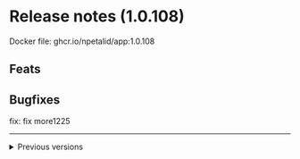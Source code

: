 # Release notes (1.0.108)
Docker file: ghcr.io/npetalid/app:1.0.108
## Feats

## Bugfixes
fix: fix more1225


---
<details>
<summary> Previous versions </summary>

# Release notes (1.0.107)
Docker file: ghcr.io/npetalid/app:1.0.107
## Feats

## Bugfixes
fix: fix more1225


---
<details>
<summary> Previous versions </summary>

# Release notes (1.0.106)
Docker file: ghcr.io/npetalid/app:1.0.106
## Feats

## Bugfixes
fix: fix more15


---
<details>
<summary> Previous versions </summary>

# Release notes (1.0.105)
Docker file: ghcr.io/npetalid/app:1.0.105
## Feats

## Bugfixes
fix: Changed scode3


---
<details>
<summary> Previous versions </summary>

# Release notes (1.0.104)
Docker file: ghcr.io/npetalid/app:1.0.104
## Feats

## Bugfixes
fix: Changed scode


---
<details>
<summary> Previous versions </summary>

# Release notes (1.0.103)
Docker file: ghcr.io/npetalid/app:1.0.103
## Feats

## Bugfixes
fix: fix more15


---
<details>
<summary> Previous versions </summary>

# Release notes (1.0.102)
Docker file: ghcr.io/npetalid/app:1.0.102
## Feats

## Bugfixes
fix: fix more15


---
<details>
<summary> Previous versions </summary>

# Release notes (1.0.101)
Docker file: ghcr.io/npetalid/app:1.0.101
## Feats

## Bugfixes
fix: fix more15


---
<details>
<summary> Previous versions </summary>

# Release notes (1.0.100)
Docker file: ghcr.io/npetalid/app:1.0.100
## Feats

## Bugfixes
fix: fix more15


---
<details>
<summary> Previous versions </summary>

# Release notes (1.0.99)
Docker file: ghcr.io/npetalid/app:1.0.99
## Feats

## Bugfixes
fix: fix more15


---
<details>
<summary> Previous versions </summary>

# Release notes (1.0.98)
Docker file: ghcr.io/npetalid/app:1.0.98
## Feats

## Bugfixes
fix: fix more15


---
<details>
<summary> Previous versions </summary>

# Release notes (1.0.97)
Docker file: ghcr.io/npetalid/app:1.0.97
## Feats

## Bugfixes
fix: fix more15


---
<details>
<summary> Previous versions </summary>

# Release notes (1.0.96)
Docker file: ghcr.io/npetalid/app:1.0.96
## Feats

## Bugfixes
fix: fix more15


---
<details>
<summary> Previous versions </summary>
# Release notes (1.0.95)
Docker file: ghcr.io/npetalid/app:1.0.95
## Feats

## Bugfixes
fix: fix more15


---
<details>
<summary> Previous versions </summary>
# Release notes (1.0.94)
Docker file: ghcr.io/npetalid/app:1.0.94
## Feats

## Bugfixes
fix: fix more15


---
<details>
<summary> Previous versions </summary>
# Release notes (1.0.93)
Docker file: ghcr.io/npetalid/app:1.0.93
## Feats

## Bugfixes
fix: fix more15


---
<details>
<summary> Previous versions </summary>
# Release notes (1.0.92)
Docker file: ghcr.io/npetalid/app:1.0.92
## Feats

## Bugfixes
fix: fix more15


---
<details>
<summary> Previous versions </summary>
# Release notes (1.0.91)
Docker file: ghcr.io/npetalid/app:1.0.91
## Feats

## Bugfixes
fix: fix more15


---
<details>
<summary> Previous versions </summary>
# Release notes (1.0.90)
Docker file: ghcr.io/npetalid/app:1.0.90
## Feats

## Bugfixes
fix: fix more13


---
<details>
<summary> Previous versions </summary>
# Release notes (1.0.89)
Docker file: ghcr.io/npetalid/app:1.0.89
## Feats

## Bugfixes
fix: fix more12


---
<details>
<summary> Previous versions </summary>
# Release notes (1.0.88)
Docker file: ghcr.io/npetalid/app:1.0.88
## Feats

## Bugfixes
fix: fix more12

fix: fix more12


---
<details>
<summary> Previous versions </summary>
# Release notes (1.0.87)
Docker file: ghcr.io/npetalid/app:1.0.87
## Feats

## Bugfixes
fix: fix more12


---
<details>
<summary> Previous versions </summary>
# Release notes (1.0.86)
Docker file: ghcr.io/npetalid/app:1.0.86
## Feats

## Bugfixes
fix: fix more12


---
<details>
<summary> Previous versions </summary>
# Release notes (1.0.85)
Docker file: ghcr.io/npetalid/app:1.0.85
## Feats

## Bugfixes
fix: fix more11


---
<details>
<summary> Previous versions </summary>
# Release notes (1.0.84)
Docker file: ghcr.io/npetalid/app:1.0.84
## Feats

## Bugfixes
fix: fix more


---
<details>
<summary> Previous versions </summary>
# Release notes (1.0.83)
Docker file: ghcr.io/npetalid/app:1.0.83
## Feats

## Bugfixes
fix: added info2


---
<details>
<summary> Previous versions </summary>
# Release notes (1.0.82)
Docker file: ghcr.io/npetalid/app:1.0.82
## Feats

## Bugfixes
fix: added info


---
<details>
<summary> Previous versions </summary>
# Release notes (1.0.81)
Docker file: ghcr.io/npetalid/app:1.0.81
## Feats

## Bugfixes
fix: fixed jq


---
<details>
<summary> Previous versions </summary>
# Release notes (1.0.80)
Docker file: ghcr.io/npetalid/app:1.0.80
## Feats

## Bugfixes
fix: added debugging messages


---
<details>
<summary> Previous versions </summary>
# Release notes (1.0.79)
Docker file: ghcr.io/npetalid/app:1.0.79
## Feats
feat: removed get latest action3


## Bugfixes

---
<details>
<summary> Previous versions </summary>
# Release notes (1.0.78)
Docker file: ghcr.io/npetalid/app:1.0.78
## Feats

## Bugfixes

---
<details>
<summary> Previous versions </summary>
# Release notes (1.0.77)
Docker file: ghcr.io/npetalid/app:1.0.77
## Feats
feat: removed get latest action2


## Bugfixes

---
<details>
<summary> Previous versions </summary>
# Release notes (1.0.76)
Docker file: ghcr.io/npetalid/app:1.0.76
## Feats
feat: removed get latest action2


## Bugfixes

---
<details>
<summary> Previous versions </summary>
# Release notes (1.0.75)
Docker file: ghcr.io/npetalid/app:1.0.75
## Feats
feat: removed get latest action


## Bugfixes

---
<details>
<summary> Previous versions </summary>
# Release notes (1.0.74)
Docker file: ghcr.io/npetalid/app:1.0.74
## Feats

## Bugfixes
fix: Fixed input


---
<details>
<summary> Previous versions </summary>
# Release notes (1.0.73)
Docker file: ghcr.io/npetalid/app:1.0.73
## Feats
feat: Added collapsed sections

feat: Added collapsed sections

feat: Added collapsed sections

feat: Added rollback


## Bugfixes
fix: changes latest release action

fix: Added rollback


---
<details>
<summary> Previous versions </summary>
# Release notes (1.0.72)
Docker file: ghcr.io/npetalid/app:1.0.72
## Feats

## Bugfixes

---
<details>
<summary> Previous versions </summary>
# Release notes (1.0.71)
Docker file: ghcr.io/npetalid/app:1.0.71
## Feats

## Bugfixes

---
<details>
<summary> Previous versions </summary>
# Release notes (1.0.70)
Docker file: ghcr.io/npetalid/app:1.0.70
## Feats

## Bugfixes

---
>!
# Release notes (1.0.69)
Docker file: ghcr.io/npetalid/app:1.0.69
## Feats

## Bugfixes
fix: rename docker image1


---
# Release notes (1.0.68)
Docker file: ghcr.io/npetalid/app:1.0.68
## Feats

## Bugfixes
fix: rename docker image1


---
# Release notes (1.0.67)
Docker file: ghcr.io/npetalid/app:1.0.67
## Feats

## Bugfixes
fix: rename docker image1


---
# Release notes (1.0.66)
Docker file: ghcr.io/npetalid/app:1.0.66
## Feats

## Bugfixes
fix: rename docker image


---
# Release notes (1.0.65)
Docker file: ghcr.io/npetalid/app:1.0.65
## Feats

## Bugfixes
fix: make releases draft


---
# Release notes (1.0.64)
Docker file: ghcr.io/npetalid/app:1.0.64
## Feats

## Bugfixes
fix: make releases draft

fix: make releases draft (#69)



---
# Release notes (1.0.62)
Docker file: ghcr.io/npetalid/app:1.0.62
## Feats
feat: Updated changelog


## Bugfixes

---
# Release notes (1.0.61)
Docker file: ghcr.io/npetalid/app:1.0.61
## Feats
feat: What will heppen now (#64)


## Bugfixes
# Release notes (1.0.60)
Docker file: ghcr.io/npetalid/app:1.0.60
## Feats
## Bugfixes
fix: Checked changelog behaviour (#61)


# Release notes (1.0.59)
Docker file: ghcr.io/npetalid/app:1.0.59
## Feats
feat: Made changelog part of the repo (#58)


feat: Made changelog part of the repo (#55)


## Bugfixes
fix: removed unnecessary tgz (#51)

</details>
</details>
</details>
</details>
</details>
</details>
</details>
</details>
</details>
</details>
</details>
</details>
</details>
</details>
</details>
</details>
</details>
</details>
</details>

</details>

</details>

</details>

</details>

</details>

</details>

</details>

</details>

</details>

</details>

</details>

